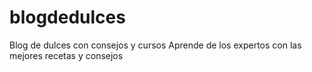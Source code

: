 # blogdedulces
Blog de dulces con consejos y cursos Aprende de los expertos con las mejores recetas y consejos
